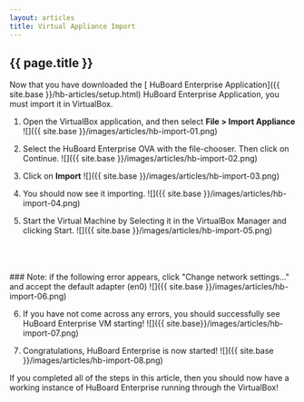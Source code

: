 ```yaml
---
layout: articles
title: Virtual Appliance Import
---
```


## {{ page.title }}

Now that you have downloaded the [ HuBoard Enterprise Application]({{ site.base }}/hb-articles/setup.html) HuBoard Enterprise Application, you must import it in VirtualBox.

  1. Open the VirtualBox application, and then select **File > Import Appliance** ![]({{ site.base }}/images/articles/hb-import-01.png)
  
  2. Select the HuBoard Enterprise OVA with the file-chooser. Then click on Continue. ![]({{ site.base }}/images/articles/hb-import-02.png)

  3. Click on **Import** ![]({{ site.base }}/images/articles/hb-import-03.png)

  4. You should now see it importing. ![]({{ site.base }}/images/articles/hb-import-04.png)

  5. Start the Virtual Machine by Selecting it in the VirtualBox Manager and clicking Start. ![]({{ site.base }}/images/articles/hb-import-05.png)
<br>
<br>
<br>
### Note: if the following error appears, click "Change network settings…" and accept the default adapter (en0) 
![]({{ site.base }}/images/articles/hb-import-06.png)
<br>

  6. If you have not come across any errors, you should successfully see HuBoard Enterprise VM starting! ![]({{ site.base}}/images/articles/hb-import-07.png)
  
  7. Congratulations, HuBoard Enterprise is now started! ![]({{ site.base }}/images/articles/hb-import-08.png)

If you completed all of the steps in this article, then you should now have a working instance of HuBoard Enterprise running through the VirtualBox!
